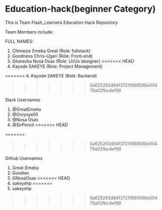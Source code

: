 # Education-hack(beginner Category)
This is Team Flash_Learners Education Hack Repository

Team Members include:

FULL NAMES:                               
1. Chimezie Emeka Great (Role: fullstack)
2. Goodness Chris-Ugari	(Role: Front-end)	   				
3. Gharevba Nosa Osas   (Role: Ui/Ux designer)
<<<<<<< HEAD
4. Kayode SAKEYE		(Role: Project Management)

=======
4. Kayode SAKEYE		(Role: Backend)
>>>>>>> 0a625293d94f3721f890596e00479a02fbc4ef68

Slack Usernames 
1. @GreatEmeka
2. @Oniynye05
3. @Nosa Osas
4. @SirPencil
<<<<<<< HEAD

=======
>>>>>>> 0a625293d94f3721f890596e00479a02fbc4ef68

Github Usernames
1. Great-Emeka
2. Goodiec
3. GNosaOsas
<<<<<<< HEAD
4. sakeyehp
=======
4. sakeyehp
>>>>>>> 0a625293d94f3721f890596e00479a02fbc4ef68
